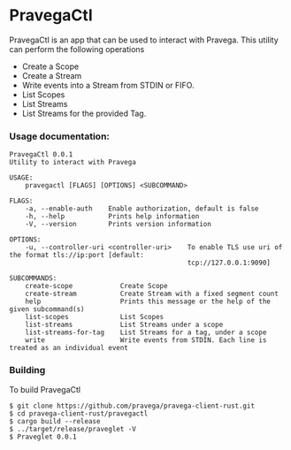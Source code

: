 
# PravegaCtl

PravegaCtl is an app that can be used to interact with Pravega. This utility can perform the following operations
* Create a Scope
* Create a Stream
* Write events into a Stream from STDIN or FIFO.
* List Scopes
* List Streams
* List Streams for the provided Tag.

### Usage documentation:
```
PravegaCtl 0.0.1
Utility to interact with Pravega

USAGE:
    pravegactl [FLAGS] [OPTIONS] <SUBCOMMAND>

FLAGS:
    -a, --enable-auth    Enable authorization, default is false
    -h, --help           Prints help information
    -V, --version        Prints version information

OPTIONS:
    -u, --controller-uri <controller-uri>    To enable TLS use uri of the format tls://ip:port [default:
                                             tcp://127.0.0.1:9090]

SUBCOMMANDS:
    create-scope            Create Scope
    create-stream           Create Stream with a fixed segment count
    help                    Prints this message or the help of the given subcommand(s)
    list-scopes             List Scopes
    list-streams            List Streams under a scope
    list-streams-for-tag    List Streams for a tag, under a scope
    write                   Write events from STDIN. Each line is treated as an individual event

```

### Building
To build PravegaCtl
```
$ git clone https://github.com/pravega/pravega-client-rust.git
$ cd pravega-client-rust/pravegactl
$ cargo build --release
$ ../target/release/praveglet -V
$ Praveglet 0.0.1
```